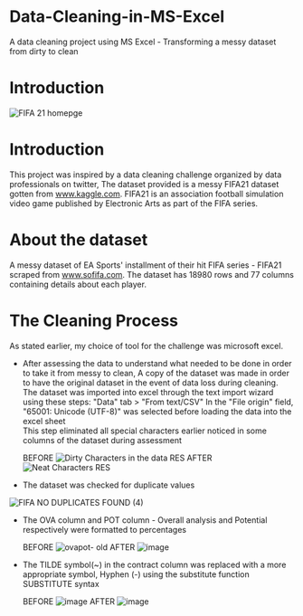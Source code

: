 # Data-Cleaning-in-MS-Excel
A data cleaning project using MS Excel - Transforming a messy dataset from dirty to clean
# Introduction
![FIFA 21 homepge](https://user-images.githubusercontent.com/109909855/225309511-bc13c4d3-6abc-46a8-9e63-6bd4f359ac4d.jpg)
# Introduction
This project was inspired by a data cleaning challenge organized by data professionals on twitter, The dataset provided is a messy FIFA21 dataset gotten  from www.kaggle.com. 
FIFA21 is an association football simulation video game published by Electronic Arts as part of the FIFA series.
# About the dataset
A messy dataset of EA Sports' installment of their hit FIFA series - FIFA21 scraped from www.sofifa.com. The dataset has 18980 rows and 77 columns containing details about each player.
# The Cleaning Process
As stated earlier, my choice of tool for the challenge was microsoft excel.

- After assessing the data to understand what needed to be done in order to take it from messy to clean, A copy of the dataset was made in order to have the original dataset in the event of data loss during cleaning. The dataset was imported into excel through the text import wizard using these steps:
         "Data" tab > "From text/CSV"
         In the "File origin" field, "65001: Unicode (UTF-8)" was selected before loading the data into the excel sheet  
         This step eliminated all special characters earlier noticed in some columns of the dataset during assessment 
         
         
    BEFORE ![Dirty Characters in the data RES](https://user-images.githubusercontent.com/109909855/225361159-e1c31d8a-2de2-441c-8b78-57a2a392ed0a.JPG)  AFTER  ![Neat Characters RES](https://user-images.githubusercontent.com/109909855/225361387-3e85c742-7f9a-4790-bb83-e59be2405ff3.JPG)

- The dataset was checked for duplicate values
 
 ![FIFA NO DUPLICATES FOUND (4)](https://user-images.githubusercontent.com/109909855/225366258-0dce547c-7014-4d9e-a6d5-426b6d5e8c43.JPG)

- The OVA column and POT column - Overall analysis and Potential respectively were formatted to percentages 


    BEFORE ![ovapot- old](https://user-images.githubusercontent.com/109909855/225374175-9fc4e121-8c4f-4475-944d-ff73d82f0e06.JPG)    AFTER   ![image](https://user-images.githubusercontent.com/109909855/225374769-ee17ecff-3297-4d4d-b967-e3f34a19b6b9.png)
 
- The TILDE symbol(~) in the contract column was replaced with a more appropriate symbol, Hyphen (-) using the substitute function SUBSTITUTE syntax


     BEFORE  ![image](https://user-images.githubusercontent.com/109909855/225378148-ee2fa6b4-9131-42b6-b9ac-a348f531f7bf.png)         AFTER    ![image](https://user-images.githubusercontent.com/109909855/225378428-ad995105-12e0-4384-9486-f7b779e16c38.png)

  


